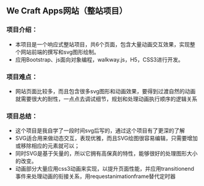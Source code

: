 <h2>We Craft Apps网站（整站项目）</h2>
<h3>项目介绍：</h3>
<ul>
<li>本项目是一个响应式整站项目，共6个页面，包含大量动画交互效果，实现整个网站前端的撰写和svg图形绘制。</li>
<li>应用Bootstrap、js面向对象编程，walkway.js，H5，CSS3进行开发。</li>
</ul>
<h3>项目难点：</h3>
<ul>
<li>网站页面比较多，而且包含很多svg图形和动画效果，要得到过渡自然的动画就需要很大的耐性，一点点去调试细节，规划和处理动画执行顺序的逻辑关系</li>
</ul>
<h3>项目总结：</h3>
<ul>
<li>这个项目是我自学了一段时间svg后写的，通过这个项目有了更深的了解</li>
<li>SVG适合用来做动态交互，表现优雅，而且SVG绘图很容易编辑，只需要增加或移除相应的元素就可以；</li>
<li>同时SVG是基于矢量的，所以它拥有高保真的特性，能够很好的处理图形大小的改变。</li>
<li>动画部分大量应用css3动画来实现，以提升页面性能，并应用transitionend事件来处理动画的衔接关系，用requestanimationframe替代定时器</li>
</ul>
